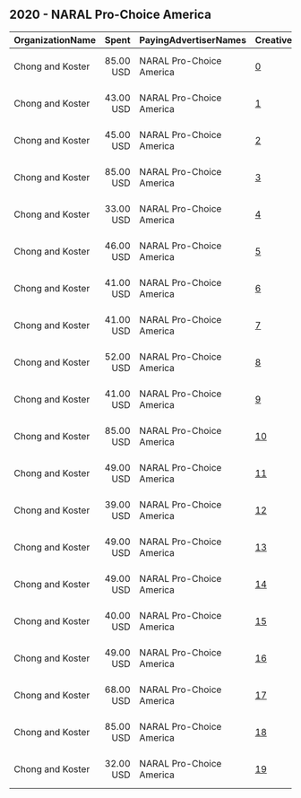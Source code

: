 ## 2020 - NARAL Pro-Choice America 
|OrganizationName|Spent|PayingAdvertiserNames|CreativeUrls|Impressions|Genders|AgeBrackets|CountryCodes|BillingAddresses|CandidateBallotInformation|
|:---|---:|:---|:---|---:|:---|:---|:---|:---|:---|
|Chong and Koster|85.00 USD|NARAL Pro-Choice America|[0](https://www.snap.com/political-ads/asset/b622a06e0aadc3d4b67083ab3a6bece703f209f409366b7c0b5521e0d188e349?mediaType=mp4)|13,077||18+|united states|"1640 Rhode Island Ave. NW, Suite 600,Washington,20036,US"||
|Chong and Koster|43.00 USD|NARAL Pro-Choice America|[1](https://www.snap.com/political-ads/asset/b45d0c918dd32ef3ac3feca04ee5ebb8e4bed066cf64f20dbe5e4112c2a4b971?mediaType=mp4)|7,343||18+|united states|"1640 Rhode Island Ave. NW, Suite 600,Washington,20036,US"||
|Chong and Koster|45.00 USD|NARAL Pro-Choice America|[2](https://www.snap.com/political-ads/asset/42553f86b7699abb7c9b0a2acae358e8112e88410dfbb9e68fd4c1d8dd4c443f?mediaType=mp4)|6,701||18+|united states|"1640 Rhode Island Ave. NW, Suite 600,Washington,20036,US"||
|Chong and Koster|85.00 USD|NARAL Pro-Choice America|[3](https://www.snap.com/political-ads/asset/b622a06e0aadc3d4b67083ab3a6bece703f209f409366b7c0b5521e0d188e349?mediaType=mp4)|18,528||18+|united states|"1640 Rhode Island Ave. NW, Suite 600,Washington,20036,US"||
|Chong and Koster|33.00 USD|NARAL Pro-Choice America|[4](https://www.snap.com/political-ads/asset/b45d0c918dd32ef3ac3feca04ee5ebb8e4bed066cf64f20dbe5e4112c2a4b971?mediaType=mp4)|7,722||18+|united states|"1640 Rhode Island Ave. NW, Suite 600,Washington,20036,US"||
|Chong and Koster|46.00 USD|NARAL Pro-Choice America|[5](https://www.snap.com/political-ads/asset/42553f86b7699abb7c9b0a2acae358e8112e88410dfbb9e68fd4c1d8dd4c443f?mediaType=mp4)|8,083||18+|united states|"1640 Rhode Island Ave. NW, Suite 600,Washington,20036,US"||
|Chong and Koster|41.00 USD|NARAL Pro-Choice America|[6](https://www.snap.com/political-ads/asset/b45d0c918dd32ef3ac3feca04ee5ebb8e4bed066cf64f20dbe5e4112c2a4b971?mediaType=mp4)|4,647||18+|united states|"1640 Rhode Island Ave. NW, Suite 600,Washington,20036,US"||
|Chong and Koster|41.00 USD|NARAL Pro-Choice America|[7](https://www.snap.com/political-ads/asset/42553f86b7699abb7c9b0a2acae358e8112e88410dfbb9e68fd4c1d8dd4c443f?mediaType=mp4)|6,603||18+|united states|"1640 Rhode Island Ave. NW, Suite 600,Washington,20036,US"||
|Chong and Koster|52.00 USD|NARAL Pro-Choice America|[8](https://www.snap.com/political-ads/asset/cb4244119e33468c3fd4c9cd3d1e981b56ac85041debe2282852237838f20d8d?mediaType=mp4)|14,138||18+|united states|"1640 Rhode Island Ave. NW, Suite 600,Washington,20036,US"||
|Chong and Koster|41.00 USD|NARAL Pro-Choice America|[9](https://www.snap.com/political-ads/asset/42553f86b7699abb7c9b0a2acae358e8112e88410dfbb9e68fd4c1d8dd4c443f?mediaType=mp4)|5,195||18+|united states|"1640 Rhode Island Ave. NW, Suite 600,Washington,20036,US"||
|Chong and Koster|85.00 USD|NARAL Pro-Choice America|[10](https://www.snap.com/political-ads/asset/b622a06e0aadc3d4b67083ab3a6bece703f209f409366b7c0b5521e0d188e349?mediaType=mp4)|11,526||18+|united states|"1640 Rhode Island Ave. NW, Suite 600,Washington,20036,US"||
|Chong and Koster|49.00 USD|NARAL Pro-Choice America|[11](https://www.snap.com/political-ads/asset/bf764529e946611836b3d690e98c42f07695320cb88e246e0f6a2987a5476e8d?mediaType=png)|6,325||18+|united states|"1640 Rhode Island Ave. NW, Suite 600,Washington,20036,US"||
|Chong and Koster|39.00 USD|NARAL Pro-Choice America|[12](https://www.snap.com/political-ads/asset/b45d0c918dd32ef3ac3feca04ee5ebb8e4bed066cf64f20dbe5e4112c2a4b971?mediaType=mp4)|6,294||18+|united states|"1640 Rhode Island Ave. NW, Suite 600,Washington,20036,US"||
|Chong and Koster|49.00 USD|NARAL Pro-Choice America|[13](https://www.snap.com/political-ads/asset/79b17fac1c193c0e29639e9890f560759671fddd54c83a2c8a2988a5f949cf5a?mediaType=png)|7,113||18+|united states|"1640 Rhode Island Ave. NW, Suite 600,Washington,20036,US"||
|Chong and Koster|49.00 USD|NARAL Pro-Choice America|[14](https://www.snap.com/political-ads/asset/79b17fac1c193c0e29639e9890f560759671fddd54c83a2c8a2988a5f949cf5a?mediaType=png)|7,661||18+|united states|"1640 Rhode Island Ave. NW, Suite 600,Washington,20036,US"||
|Chong and Koster|40.00 USD|NARAL Pro-Choice America|[15](https://www.snap.com/political-ads/asset/b45d0c918dd32ef3ac3feca04ee5ebb8e4bed066cf64f20dbe5e4112c2a4b971?mediaType=mp4)|5,321||18+|united states|"1640 Rhode Island Ave. NW, Suite 600,Washington,20036,US"||
|Chong and Koster|49.00 USD|NARAL Pro-Choice America|[16](https://www.snap.com/political-ads/asset/79b17fac1c193c0e29639e9890f560759671fddd54c83a2c8a2988a5f949cf5a?mediaType=png)|11,654||18+|united states|"1640 Rhode Island Ave. NW, Suite 600,Washington,20036,US"||
|Chong and Koster|68.00 USD|NARAL Pro-Choice America|[17](https://www.snap.com/political-ads/asset/b622a06e0aadc3d4b67083ab3a6bece703f209f409366b7c0b5521e0d188e349?mediaType=mp4)|7,894||18+|united states|"1640 Rhode Island Ave. NW, Suite 600,Washington,20036,US"||
|Chong and Koster|85.00 USD|NARAL Pro-Choice America|[18](https://www.snap.com/political-ads/asset/b622a06e0aadc3d4b67083ab3a6bece703f209f409366b7c0b5521e0d188e349?mediaType=mp4)|12,791||18+|united states|"1640 Rhode Island Ave. NW, Suite 600,Washington,20036,US"||
|Chong and Koster|32.00 USD|NARAL Pro-Choice America|[19](https://www.snap.com/political-ads/asset/bf764529e946611836b3d690e98c42f07695320cb88e246e0f6a2987a5476e8d?mediaType=png)|3,890||18+|united states|"1640 Rhode Island Ave. NW, Suite 600,Washington,20036,US"||
